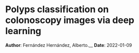 # Polyps classification on colonoscopy images via deep learning

__Author__: Fernández Hernández, Alberto.__
__Date__: 2022-01-09